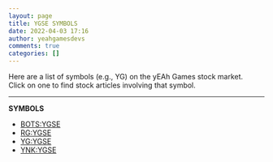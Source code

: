 ```yaml
---
layout: page
title: YGSE SYMBOLS
date: 2022-04-03 17:16
author: yeahgamesdevs
comments: true
categories: []
---
```

<!-- wp:paragraph -->
<p>Here are a list of symbols (e.g., YG) on the yEAh Games stock market.<br>Click on one to find stock articles involving that symbol.<br> </p>
<!-- /wp:paragraph -->

<!-- wp:separator {"className":"is-style-wide"} -->
<hr class="wp-block-separator has-alpha-channel-opacity is-style-wide" />
<!-- /wp:separator -->

<!-- wp:paragraph {"fontSize":"medium"} -->
<p class="has-medium-font-size"><strong>SYMBOLS</strong> </p>
<!-- /wp:paragraph -->

<!-- wp:list -->
<ul><li><a href="https://yeaharchives.wordpress.com/category/finance/stocks/symbols/botsygse/">BOTS:YGSE</a></li><li><a href="https://yeaharchives.wordpress.com/category/finance/stocks/symbols/rgygse/">RG:YGSE</a></li><li><a href="https://yeaharchives.wordpress.com/category/finance/stocks/symbols/ygygse/">YG:YGSE</a></li><li><a href="https://yeaharchives.wordpress.com/category/finance/stocks/symbols/ynkygse/">YNK:YGSE</a></li></ul>
<!-- /wp:list -->
